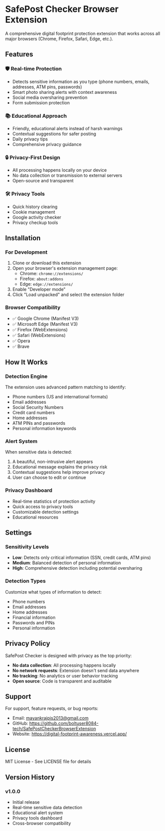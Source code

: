 # SafePost Checker Browser Extension

A comprehensive digital footprint protection extension that works across all major browsers (Chrome, Firefox, Safari, Edge, etc.).

## Features

### 🛡️ Real-time Protection
- Detects sensitive information as you type (phone numbers, emails, addresses, ATM pins, passwords)
- Smart photo sharing alerts with context awareness
- Social media oversharing prevention
- Form submission protection

### 📚 Educational Approach
- Friendly, educational alerts instead of harsh warnings
- Contextual suggestions for safer posting
- Daily privacy tips
- Comprehensive privacy guidance

### 🔒 Privacy-First Design
- All processing happens locally on your device
- No data collection or transmission to external servers
- Open-source and transparent

### 🛠️ Privacy Tools
- Quick history clearing
- Cookie management
- Google activity checker
- Privacy checkup tools

## Installation

### For Development
1. Clone or download this extension
2. Open your browser's extension management page:
   - Chrome: `chrome://extensions/`
   - Firefox: `about:addons`
   - Edge: `edge://extensions/`
3. Enable "Developer mode"
4. Click "Load unpacked" and select the extension folder

### Browser Compatibility
- ✅ Google Chrome (Manifest V3)
- ✅ Microsoft Edge (Manifest V3)
- ✅ Firefox (WebExtensions)
- ✅ Safari (WebExtensions)
- ✅ Opera
- ✅ Brave

## How It Works

### Detection Engine
The extension uses advanced pattern matching to identify:
- Phone numbers (US and international formats)
- Email addresses
- Social Security Numbers
- Credit card numbers
- Home addresses
- ATM PINs and passwords
- Personal information keywords

### Alert System
When sensitive data is detected:
1. A beautiful, non-intrusive alert appears
2. Educational message explains the privacy risk
3. Contextual suggestions help improve privacy
4. User can choose to edit or continue

### Privacy Dashboard
- Real-time statistics of protection activity
- Quick access to privacy tools
- Customizable detection settings
- Educational resources

## Settings

### Sensitivity Levels
- **Low**: Detects only critical information (SSN, credit cards, ATM pins)
- **Medium**: Balanced detection of personal information
- **High**: Comprehensive detection including potential oversharing

### Detection Types
Customize what types of information to detect:
- Phone numbers
- Email addresses
- Home addresses
- Financial information
- Passwords and PINs
- Personal information

## Privacy Policy

SafePost Checker is designed with privacy as the top priority:
- **No data collection**: All processing happens locally
- **No network requests**: Extension doesn't send data anywhere
- **No tracking**: No analytics or user behavior tracking
- **Open source**: Code is transparent and auditable

## Support

For support, feature requests, or bug reports:
- Email: mayankrajpis2013@gmail.com
- GitHub: https://github.com/boltuser8084-tech/SafePostCheckerBrowserExtension
- Website: https://digital-footprint-awareness.vercel.app/

## License

MIT License - See LICENSE file for details

## Version History

### v1.0.0
- Initial release
- Real-time sensitive data detection
- Educational alert system
- Privacy tools dashboard
- Cross-browser compatibility
